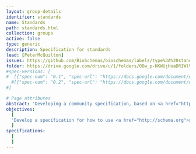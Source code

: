 ```yaml
---
layout: group-details
identifier: standards
name: Standards
path: standards.html
collection: groups
active: false
type: generic
description: Specification for standards
lead: [PeterMcQuilton]
issues: https://github.com/BioSchemas/bioschemas/labels/type%3A%20standard
folder: https://drive.google.com/drive/u/1/folders/0Bw_p-HKWUjHoaDRIWlVwUXNJcHM
#spec-versions: [
#  [{"spec-num": "0.1", "spec-url": "https://docs.google.com/document/d/1kQE3lixvBjBiZ8X3I1Mi44c3dcdgf4SshoGdNX5-_TE"}]#,
  #[{"spec-num": "0.2", "spec-url": "https://docs.google.com/document/d/1fn-of4cxGJLYiw1G3-KepZsIE0Ptq4GSx-h3jPmvdvc"}]
#]

# Page attributes
abstract: 'Developing a community specification, based on <a href="http://schema.org">schema.org</a>, for standards in the Life Sciences.'
objectives:
  [
  'Develop a specification for how to use <a href="http://schema.org">schema.org</a> to describe standards within the Life Sciences.'
  ]
specifications:
  [  
  ]
---
```


